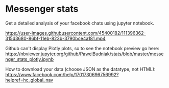 # Messenger stats
Get a detailed analysis of your facebook chats using jupyter notebook.

https://user-images.githubusercontent.com/45400182/111396362-315d3680-86bf-11eb-823b-3790bce4a181.mp4

Github can't display Plotly plots, so to see the notebook preview go here:
https://nbviewer.jupyter.org/github/PawelBudniak/stats/blob/master/messenger_stats_plotly.ipynb

How to download your data (choose JSON as the datatype, not HTML):<br>
https://www.facebook.com/help/1701730696756992?helpref=hc_global_nav





